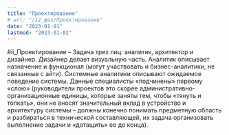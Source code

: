 ```yaml
---
title: "Проектирование"
# url: "/12_фаз/Проектирование"
date: "2023-01-01"
lastmod: "2023-01-02"
---
```


#ii_Проектирование – Задача трех лиц: аналитик, архитектор и дизайнер. Дизайнер делает визуальную часть. Аналитик описывает назначение и функционал (могут участвовать и бизнес-аналитики, не связанные с айти). Системные аналитики описывают ожидаемое поведение системы.  Данные специалисты «подчинены» первому «слою» (руководители проектов это скорее административно-организационные единицы, которые заняты тем, чтобы «тянуть и толкать», они не вносят значительный вклад в устройство и архитектуру системы – должны конечно понимать предметную область и разбираться в технической составляющей, их задача организовать выполнение задачи и «дотащить» ее до конца).  
